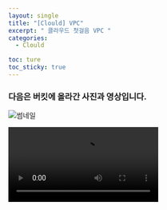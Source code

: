 ```yaml
---
layout: single
title: "[Clould] VPC"
excerpt: " 클라우드 첫걸음 VPC "
categories:
  - Clould

toc: ture
toc_sticky: true
---
```


<!-- 위는 머릿말임 아래부터 포스트 본문 -->

### 다음은 버킷에 올라간 사진과 영상입니다.

![썸네일](https://kr.object.ncloudstorage.com/ksqrt1/%EB%9E%84%EB%A1%9C.jpg)

<video controls>
  <source src="https://kr.object.ncloudstorage.com/ksqrt1/%EB%AF%B8%EC%B9%9C%EC%9C%A1%EC%A6%99%EC%A4%84%EC%A4%84%2C%2C%21%20%EB%B2%8C%EC%A7%91%EA%BF%80%20%EC%95%8C%EB%A1%9C%EC%97%90%20%EB%A8%B9%EB%B0%A9%EC%9E%85%EB%8B%88%EB%8B%A4%21%21.mp4" type="video/mp4">
  Your browser does not support the video tag.
</video>
